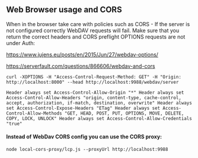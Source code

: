 ## Web Browser usage and CORS
When in the browser take care with policies such as CORS - If the server is not configured correctly WebDAV requests will fail. Make sure that you return the correct headers and CORS preflight OPTIONS requests are not under Auth:

https://www.jujens.eu/posts/en/2015/Jun/27/webdav-options/

https://serverfault.com/questions/866606/webdav-and-cors

`curl -XOPTIONS -H "Access-Control-Request-Method: GET" -H "Origin: http://localhost:8000" --head http://localhost:9988/webdav/server`

`Header always set Access-Control-Allow-Origin "*"
Header always set Access-Control-Allow-Headers "origin, content-type, cache-control, accept, authorization, if-match, destination, overwrite"
Header always set Access-Control-Expose-Headers "ETag"
Header always set Access-Control-Allow-Methods "GET, HEAD, POST, PUT, OPTIONS, MOVE, DELETE, COPY, LOCK, UNLOCK"
Header always set Access-Control-Allow-Credentials "true"`

#### Instead of WebDav CORS config you can use the CORS proxy:

`node local-cors-proxy/lcp.js --proxyUrl http://localhost:9988`


